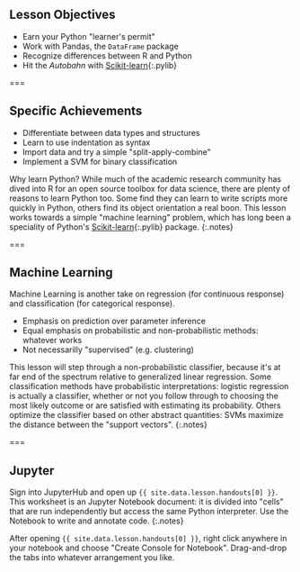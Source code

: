 ---
---

## Lesson Objectives

- Earn your Python "learner's permit"
- Work with Pandas, the `DataFrame` package
- Recognize differences between R and Python
- Hit the *Autobahn* with [Scikit-learn](){:.pylib}

===

## Specific Achievements

- Differentiate between data types and structures
- Learn to use indentation as syntax
- Import data and try a simple "split-apply-combine"
- Implement a SVM for binary classification

Why learn Python? While much of the academic research community has
dived into R for an open source toolbox for data science, there are
plenty of reasons to learn Python too. Some find they can learn to
write scripts more quickly in Python, others find its object
orientation a real boon. This lesson works towards a simple "machine
learning" problem, which has long been a speciality of Python's
[Scikit-learn](){:.pylib} package.
{:.notes}

===

## Machine Learning

Machine Learning is another take on regression (for continuous
response) and classification (for categorical response).

- Emphasis on prediction over parameter inference
- Equal emphasis on probabilistic and non-probabilistic methods: whatever works
- Not necessarilly "supervised" (e.g. clustering)

This lesson will step through a non-probabilistic classifier, because
it's at far end of the spectrum relative to generalized linear
regression. Some classification methods have probabilistic
interpretations: logistic regression is actually a classifier, whether
or not you follow through to choosing the most likely outcome or are
satisfied with estimating its probability. Others optimize the
classifier based on other abstract quantities: SVMs maximize the
distance between the "support vectors".
{:.notes}

===

## Jupyter

Sign into JupyterHub and open up `{{ site.data.lesson.handouts[0] }}`. This
worksheet is an Jupyter Notebook document: it is divided into "cells"
that are run independently but access the same Python interpreter. Use
the Notebook to write and annotate code.
{:.notes}

After opening `{{ site.data.lesson.handouts[0] }}`, right click anywhere in your
notebook and choose "Create Console for Notebook". Drag-and-drop the
tabs into whatever arrangement you like.
